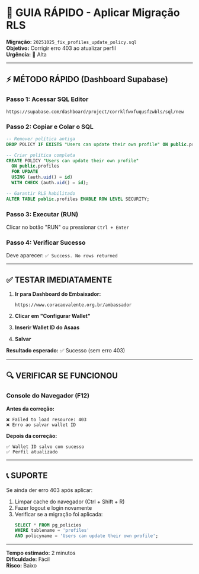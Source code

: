 # 🚀 GUIA RÁPIDO - Aplicar Migração RLS

**Migração:** `20251025_fix_profiles_update_policy.sql`  
**Objetivo:** Corrigir erro 403 ao atualizar perfil  
**Urgência:** 🔴 Alta  

---

## ⚡ MÉTODO RÁPIDO (Dashboard Supabase)

### Passo 1: Acessar SQL Editor
```
https://supabase.com/dashboard/project/corrklfwxfuqusfzwbls/sql/new
```

### Passo 2: Copiar e Colar o SQL

```sql
-- Remover política antiga
DROP POLICY IF EXISTS "Users can update their own profile" ON public.profiles;

-- Criar política completa
CREATE POLICY "Users can update their own profile" 
  ON public.profiles 
  FOR UPDATE 
  USING (auth.uid() = id)
  WITH CHECK (auth.uid() = id);

-- Garantir RLS habilitado
ALTER TABLE public.profiles ENABLE ROW LEVEL SECURITY;
```

### Passo 3: Executar (RUN)

Clicar no botão "RUN" ou pressionar `Ctrl + Enter`

### Passo 4: Verificar Sucesso

Deve aparecer: `✅ Success. No rows returned`

---

## ✅ TESTAR IMEDIATAMENTE

1. **Ir para Dashboard do Embaixador:**
   ```
   https://www.coracaovalente.org.br/ambassador
   ```

2. **Clicar em "Configurar Wallet"**

3. **Inserir Wallet ID do Asaas**

4. **Salvar**

**Resultado esperado:** ✅ Sucesso (sem erro 403)

---

## 🔍 VERIFICAR SE FUNCIONOU

### Console do Navegador (F12)

**Antes da correção:**
```
❌ Failed to load resource: 403
❌ Erro ao salvar wallet ID
```

**Depois da correção:**
```
✅ Wallet ID salvo com sucesso
✅ Perfil atualizado
```

---

## 📞 SUPORTE

Se ainda der erro 403 após aplicar:

1. Limpar cache do navegador (Ctrl + Shift + R)
2. Fazer logout e login novamente
3. Verificar se a migração foi aplicada:
   ```sql
   SELECT * FROM pg_policies 
   WHERE tablename = 'profiles' 
   AND policyname = 'Users can update their own profile';
   ```

---

**Tempo estimado:** 2 minutos  
**Dificuldade:** Fácil  
**Risco:** Baixo
